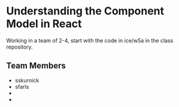 # Understanding the Component Model in React
Working in a team of 2-4, start with the code in ice/w5a in the class repository.

## Team Members
 - sskurnick
 - sfarls
 - 
 - 